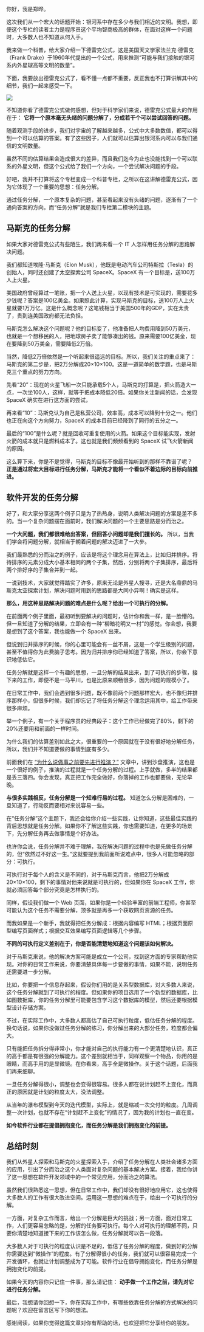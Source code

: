 你好，我是郑晔。

这次我们从一个宏大的话题开始：银河系中存在多少与我们相近的文明。我想，即便这个专栏的读者主力是程序员这个平均智商极高的群体，在面对这样一个问题时，大多数人也不知道从何入手。

我来做一个科普，给大家介绍一下德雷克公式，这是美国天文学家法兰克·德雷克（Frank Drake）于1960年代提出的一个公式，用来推测“可能与我们接触的银河系内外星球高等文明的数量”。

下面，我要放出德雷克公式了，看不懂一点都不重要，反正我也不打算讲解其中的细节，我们一起来感受一下。

![](https://static001.geekbang.org/resource/image/1f/32/1f099ca7941fb792f5d284fab98d0432.jpg?wh=2284*1522)

不知道你看了德雷克公式做何感想，但对于科学家们来说，德雷克公式最大的作用在于： **它将一个原本毫无头绪的问题分解了，分成若干个可以尝试回答的问题。**

随着观测手段的进步，我们对宇宙的了解越来越多，公式中大多数数值，都可以得到一个可以估算的答案。有了这些因子，人们就可以估算出银河系内可以与我们通信的文明数量。

虽然不同的估算结果会造成很大的差异，而且我们迄今为止也没能找到一个可以联系的外星文明，但这个公式给了我们一个方向，一个尝试解决问题的手段。

好吧，我并不打算将这个专栏变成一个科普专栏，之所以在这讲解德雷克公式，因为它体现了一个重要的思想：任务分解。

通过任务分解，一个原本复杂的问题，甚至看起来没有头绪的问题，逐渐有了一个通向答案的方向。而“任务分解”就是我们专栏第二模块的主题。

## 马斯克的任务分解

如果大家对德雷克公式有些陌生，我们再来看一个 IT 人怎样用任务分解的思路解决问题。

我们都知道埃隆·马斯克（Elon Musk），他既是电动汽车公司特斯拉（Tesla）的创始人，同时还创建了太空探索公司 SpaceX。SpaceX 有一个目标是，送100万人上火星。

美国政府曾经算过一笔账，把一个人送上火星，以现有技术是可实现的，需要花多少钱呢？答案是100亿美金。如果照此计算，实现马斯克的目标，送100万人上火星就要1万万亿。这是什么概念呢？这笔钱相当于美国500年的GDP，实在太贵了，贵到连美国政府都无法负担。

马斯克怎么解决这个问题呢？他的目标变了，他准备把人均费用降到50万美元，也就是一个想移民的人，把地球房子卖了能够凑出的钱。原来需要100亿美金，现在要降到50万美金，需要降低2万倍。

当然，降低2万倍依然是一个听起来很遥远的目标。所以，我们关注的重点来了：马斯克的第二步是，把2万分解成20×10×100。这是一道简单的数学题，也是马斯克三个重点的努力方向。

先看“20”：现在的火星飞船一次只能承载5个人，马斯克的打算是，把火箭造大一点，一次坐100人，这样，就等于把成本降低20倍。如果你关注新闻的话，会发现 SpaceX 确实在进行这方面的尝试，

再来看“10”：马斯克认为自己是私营公司，效率高，成本可以降到十分之一。他们也正在向这个方向努力，SpaceX 的成本目前已经降到了同行的五分之一。

最后的“100”是什么呢？就是回收可重复使用的火箭。如果这个目标能实现，发射火箭的成本就只是燃料成本了。这也就是我们频频看到的 SpaceX 试飞火箭新闻的原因。

这么算下来，你是不是觉得，马斯克的目标不像最开始听到的那样不靠谱了呢？ **正是通过将宏大目标进行任务分解，马斯克才能将一个看似不着边际的目标向前推进。**

## 软件开发的任务分解

好了，和大家分享这两个例子只是为了热热身，说明人类解决问题的方案是差不多的。当一个复杂问题摆在面前时，我们解决问题的一个主要思路是分而治之。

**一个大问题，我们都很难给出答案，但回答小问题却是我们擅长的。** 所以，当我们学会将问题分解，就相当于朝着问题的解决迈进了一大步。

我们最熟悉的分而治之的例子，应该是将这个理念用在算法上，比如归并排序。将待排序的元素分成大小基本相同的两个子集，然后，分别将两个子集排序，最后将两个排好序的子集合并到一起。

一说到技术，大家就觉得踏实了许多，原来无论是外星人搜寻，还是大名鼎鼎的马斯克太空探索计划，解决问题时用到的思路都是大同小异啊！确实是这样。

**那么，用这种思路解决问题的难点是什么呢？给出一个可执行的分解。**

在前面两个例子里面，最初听到要解决的问题时，估计你和我一样，是一脸懵的。但一旦知道了分解的结果，立即会有一种“柳暗花明又一村”的感觉。你会想，我要是想到了这个答案，我也能做一个 SpaceX 出来。

但说到归并排序的时候，你的心里可能会有一丝不屑，这是一个学生级别的问题，甚至不值得你为此费脑子思考。因为归并排序你已经知道了答案，所以，你会下意识地低估它。

任务分解就是这样一个有趣的思想，一旦分解的结果出来，到了可执行的步骤，接下来的工作，即便不是一马平川，也是比原来顺畅很多，因为问题的规模小了。

在日常工作中，我们会遇到很多问题，既不像前两个问题那样宏大，也不像归并排序那样小，但很多时候，我们却忘记了将任务分解这个理念运用其中，给工作带来很多麻烦。

举一个例子，有一个关于程序员的经典段子：这个工作已经做完了80%，剩下的20%还要用和前面的一样时间。

为什么我们的估算差别如此之大，很重要的一个原因就在于没有很好地分解任务，所以，我们并不知道要做的事情到底有多少。

前面我们在 [“为什么说做事之前要先进行推演？”](http://time.geekbang.org/column/article/76716) 文章中，讲到沙盘推演，这也是一个很好的例子，推演的过程就是一个任务分解的过程。上手就做，多半的结果都是丢三落四。你会发现，真正把工作完全做好，你落掉的工作也都要做，无论早晚。

**与很多实践相反，任务分解是一个知难行易的过程。** 知道怎么分解是困难的，一旦知道了，行动反而要相对来说容易一些。

在“任务分解”这个主题下，我还会给你介绍一些实践，让你知道，这些最佳实践的背后思想就是任务分解。如果你不了解这些实践，你也需要知道，在更多的场景下，先分解任务再去做事情是个好办法。

也许你会说，任务分解并不难于理解，我在解决问题的过程中也是先做任务分解的，但“依然过不好这一生。”这就要提到我前面所说难点中，很多人可能忽略的部分：可执行。

可执行对于每个人的含义是不同的，对于马斯克而言，他把2万分解成20×10×100，剩下的事情对他来说就是可执行的，但如果你在 SpaceX 工作，你就必须回答每个部分究竟是怎样执行的。

同样，假设我们做一个 Web 页面，如果你是一个经验丰富的前端工程师，你甚至可能认为这个任务不需要分解，顶多就是再多一个获取网页资源的任务。

而我如果是一个新手，我就得把任务分解成：根据内容编写 HTML；根据页面原型编写页面样式；根据交互效果编写页面逻辑等几个步骤。

**不同的可执行定义差别在于，你是否能清楚地知道这个问题该如何解决。**

对于马斯克来说，他的解决方案可能是成立一个公司，找到这方面的专家帮助他实现。对你的日常工作来说，你要清楚具体每一步要做的事情，如果不能，说明任务还需要进一步分解。

比如，你要把一个信息存起来，假设你们用的是关系型数据库，对大多数人来说，这个任务分解就到了可执行的程度。但如果你的项目选用了一个新型的数据库，比如图数据库，你的任务分解里可能要包含学习这个数据库的模型，然后还要根据模型设计存储方案。

不过，在实际工作中，大多数人都高估了自己可执行粒度，低估任务分解的程度。换句话说，如果你没做过任务分解的练习，你分解出来的大部分任务，粒度都会偏大。

只有能把任务拆分得非常小，你才能对自己的执行能力有一个更清楚地认识，真正的高手都是有很强的分解能力。这个差别就相当于，同样观察一个物品，你用的是眼睛，而高手用的是显微镜。在你看来，高手全是微操作。关于这个话题，后面我们再来细聊。

一旦任务分解得很小，调整也会变得很容易。很多人都在说计划赶不上变化，而真正的原因就是计划的粒度太大，没法调整。

从当年的瀑布模型到今天的迭代模型，实际上，就是缩减一次交付的粒度。几周调整一次计划，也就不存在“计划赶不上变化”的情况了，因为我的计划也一直在变。

**如今软件行业都在提倡拥抱变化，而任务分解是我们拥抱变化的前提。**

## 总结时刻

我们从外星人探索和马斯克的火星探索入手，介绍了任务分解在人类社会诸多方面的应用，引出了分而治之这个人类面对复杂问题的基本解决方案。接着，我给你讲了这一思想在软件开发领域中的一个常见应用，分而治之的算法。

虽然我们很熟悉这一思想，但在日常工作中，我们却没有很好地应用它，这也使得大多数人的工作有很大改进空间。运用这一思想的难点在于，给出一个可执行的分解。

一方面，对复杂工作而言，给出一个分解是巨大的挑战；另一方面，面对日常工作，人们更容易忽略的是，分解的任务要可执行。每个人对可执行的理解不同，只要你清楚地知道接下来的工作该怎么做，任务分解就可以告一段落。

大多数人对于可执行的粒度认识是不足的，低估了任务分解的程度，做到好的分解你需要达到“微操作”的程度。有了分解得很小的任务，我们就可以很容易完成一个开发循环，也就让计划调整成为了可能。软件行业在倡导拥抱变化，而任务分解是拥抱变化的前提。

如果今天的内容你只记住一件事，那么请记住： **动手做一个工作之前，请先对它进行任务分解。**

最后，我想请你回想一下，你在实际工作中，有哪些依靠任务分解的方式解决的问题呢？欢迎在留言区写下你的想法。

感谢阅读，如果你觉得这篇文章对你有帮助的话，也欢迎把它分享给你的朋友。
